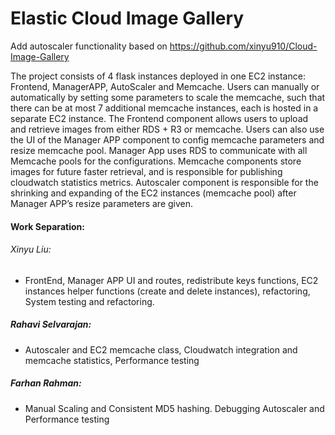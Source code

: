 # Elastic Cloud Image Gallery
Add autoscaler functionality based on https://github.com/xinyu910/Cloud-Image-Gallery

The project consists of 4 flask instances deployed in one EC2 instance: Frontend, ManagerAPP, AutoScaler and Memcache. Users can manually or automatically by setting some parameters to scale the memcache, such that there can be at most 7 additional memcache instances, each is hosted in a separate EC2 instance. The Frontend component allows users to upload and retrieve images from either RDS + R3 or memcache. Users can also use the UI of the Manager APP component to config memcache parameters and resize memcache pool. Manager App uses RDS to communicate with all Memcache pools for the configurations. Memcache components store images for future faster retrieval, and is responsible for publishing cloudwatch statistics metrics. Autoscaler component is responsible for the shrinking and expanding of the EC2 instances (memcache pool) after Manager APP’s resize parameters are given. 

#### Work Separation:
###### Xinyu Liu:
* FrontEnd, Manager APP UI and routes, redistribute keys functions, EC2 instances helper functions (create and delete instances), refactoring, System testing and refactoring.
##### Rahavi Selvarajan:
* Autoscaler and EC2 memcache class, Cloudwatch integration and memcache statistics, Performance testing
##### Farhan Rahman:
* Manual Scaling and Consistent MD5 hashing. Debugging Autoscaler and Performance testing



